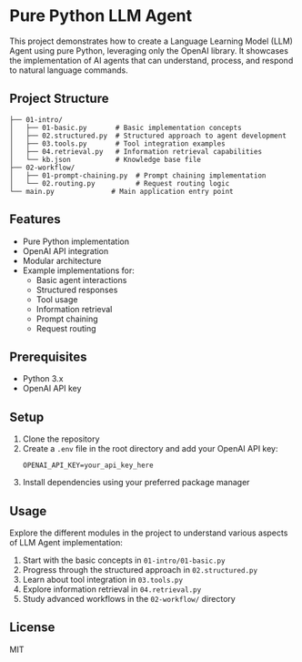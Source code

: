 # Pure Python LLM Agent

This project demonstrates how to create a Language Learning Model (LLM) Agent using pure Python, leveraging only the OpenAI library. It showcases the implementation of AI agents that can understand, process, and respond to natural language commands.

## Project Structure

```
├── 01-intro/
│   ├── 01-basic.py       # Basic implementation concepts
│   ├── 02.structured.py  # Structured approach to agent development
│   ├── 03.tools.py       # Tool integration examples
│   ├── 04.retrieval.py   # Information retrieval capabilities
│   └── kb.json           # Knowledge base file
├── 02-workflow/
│   ├── 01-prompt-chaining.py  # Prompt chaining implementation
│   └── 02.routing.py          # Request routing logic
└── main.py              # Main application entry point
```

## Features

- Pure Python implementation
- OpenAI API integration
- Modular architecture
- Example implementations for:
  - Basic agent interactions
  - Structured responses
  - Tool usage
  - Information retrieval
  - Prompt chaining
  - Request routing

## Prerequisites

- Python 3.x
- OpenAI API key

## Setup

1. Clone the repository
2. Create a `.env` file in the root directory and add your OpenAI API key:
   ```
   OPENAI_API_KEY=your_api_key_here
   ```
3. Install dependencies using your preferred package manager

## Usage

Explore the different modules in the project to understand various aspects of LLM Agent implementation:

1. Start with the basic concepts in `01-intro/01-basic.py`
2. Progress through the structured approach in `02.structured.py`
3. Learn about tool integration in `03.tools.py`
4. Explore information retrieval in `04.retrieval.py`
5. Study advanced workflows in the `02-workflow/` directory

## License

MIT